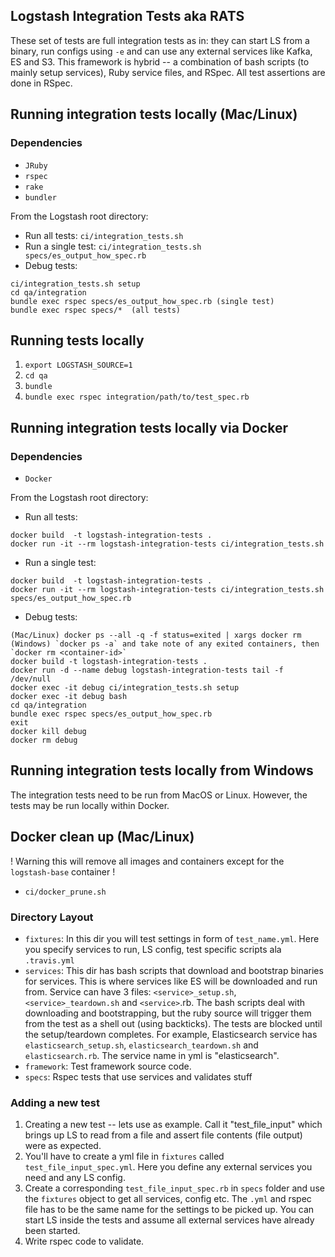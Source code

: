 ## Logstash Integration Tests aka RATS

These set of tests are full integration tests as in: they can start LS from a binary, run configs using `-e` and can use any external services like Kafka, ES and S3. This framework is hybrid -- a combination of bash scripts (to mainly setup services), Ruby service files, and RSpec. All test assertions are done in RSpec.



## Running integration tests locally (Mac/Linux)

### Dependencies 
* `JRuby`
* `rspec` 
* `rake`
* `bundler`

From the Logstash root directory:

* Run all tests: `ci/integration_tests.sh`
* Run a single test: `ci/integration_tests.sh specs/es_output_how_spec.rb`
* Debug tests: 
```
ci/integration_tests.sh setup 
cd qa/integration
bundle exec rspec specs/es_output_how_spec.rb (single test)
bundle exec rspec specs/*  (all tests)
```

## Running tests locally

1. `export LOGSTASH_SOURCE=1`
2. `cd qa`
3. `bundle`
4. `bundle exec rspec integration/path/to/test_spec.rb`

## Running integration tests locally via Docker 

### Dependencies 
* `Docker`

From the Logstash root directory:

* Run all tests:
```
docker build  -t logstash-integration-tests .
docker run -it --rm logstash-integration-tests ci/integration_tests.sh 
```
* Run a single test: 
```
docker build  -t logstash-integration-tests .
docker run -it --rm logstash-integration-tests ci/integration_tests.sh specs/es_output_how_spec.rb
``` 
* Debug tests:
```
(Mac/Linux) docker ps --all -q -f status=exited | xargs docker rm  
(Windows) `docker ps -a` and take note of any exited containers, then `docker rm <container-id>`
docker build -t logstash-integration-tests . 
docker run -d --name debug logstash-integration-tests tail -f /dev/null
docker exec -it debug ci/integration_tests.sh setup 
docker exec -it debug bash
cd qa/integration
bundle exec rspec specs/es_output_how_spec.rb
exit
docker kill debug
docker rm debug
```
## Running integration tests locally from Windows

The integration tests need to be run from MacOS or Linux.  However, the tests may be run locally within Docker.   

## Docker clean up (Mac/Linux)

! Warning this will remove all images and containers except for the `logstash-base` container !

* `ci/docker_prune.sh`

### Directory Layout

* `fixtures`: In this dir you will test settings in form of `test_name.yml`. Here you specify services to run, LS config, test specific scripts ala `.travis.yml`
* `services`: This dir has bash scripts that download and bootstrap binaries for services. This is where services like ES will be downloaded and run from. Service can have 3 files: `<service>_setup.sh`, `<service>_teardown.sh` and `<service>`.rb. The bash scripts deal with downloading and bootstrapping, but the ruby source will trigger them from the test as a shell out (using backticks). The tests are blocked until the setup/teardown completes. For example, Elasticsearch service has `elasticsearch_setup.sh`, `elasticsearch_teardown.sh` and `elasticsearch.rb`. The service name in yml is "elasticsearch".
* `framework`: Test framework source code.
* `specs`: Rspec tests that use services and validates stuff

### Adding a new test

1. Creating a new test -- lets use as example. Call it "test_file_input" which brings up LS to read from a file and assert file contents (file output) were as expected.
2. You'll have to create a yml file in `fixtures` called `test_file_input_spec.yml`. Here you define any external services you need and any LS config.
3. Create a corresponding `test_file_input_spec.rb` in `specs` folder and use the `fixtures` object to get all services, config etc. The `.yml` and rspec file has to be the same name for the settings to be picked up. You can start LS inside the tests and assume all external services have already been started.
4. Write rspec code to validate.


